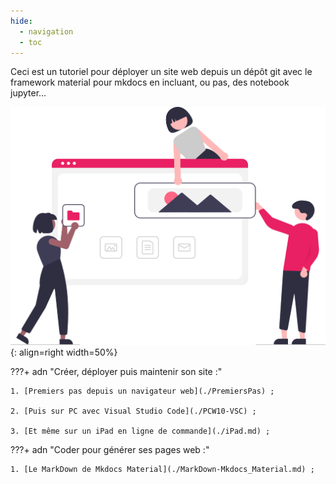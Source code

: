 ```yaml
---
hide:
  - navigation
  - toc
---
```


Ceci est un tutoriel pour déployer un site web depuis un dépôt git
 avec le framework material pour mkdocs en incluant, ou pas, des notebook jupyter...

![building_websites](images/undraw_building_websites_i78t.svg){: align=right width=50%}


???+ adn "Créer, déployer puis maintenir son site :"

    1. [Premiers pas depuis un navigateur web](./PremiersPas) ;

    2. [Puis sur PC avec Visual Studio Code](./PCW10-VSC) ;

    3. [Et même sur un iPad en ligne de commande](./iPad.md) ;


???+ adn "Coder pour générer ses pages web  :"

    1. [Le MarkDown de Mkdocs Material](./MarkDown-Mkdocs_Material.md) ;









